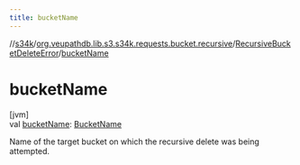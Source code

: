 ```yaml
---
title: bucketName
---
```

//[s34k](../../../index.html)/[org.veupathdb.lib.s3.s34k.requests.bucket.recursive](../index.html)/[RecursiveBucketDeleteError](index.html)/[bucketName](bucket-name.html)



# bucketName



[jvm]\
val [bucketName](bucket-name.html): [BucketName](../../org.veupathdb.lib.s3.s34k.fields/-bucket-name/index.html)



Name of the target bucket on which the recursive delete was being attempted.




